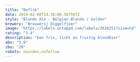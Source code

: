 ```yaml
---
title: "Noflik"
date: 2019-02-08T14:38:06.567507Z
style: "Blonde Ale - Belgian Blonde / Golden"
brewery: "Brouwerij Diggelfjoer"
image: "https://labels.untappd.com/labels/2626251?size=hd"
rating: "3.4"
description: "Een fris, licht en fruitig blondbier"
abv: "5.0"
ibu: "20"
robots: noindex,nofollow
---
```


